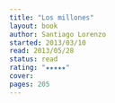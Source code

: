 ```yaml
---
title: "Los millones"
layout: book
author: Santiago Lorenzo
started: 2013/03/10
read: 2013/05/28
status: read
rating: "★★★★★"
cover: 
pages: 205
---
```

